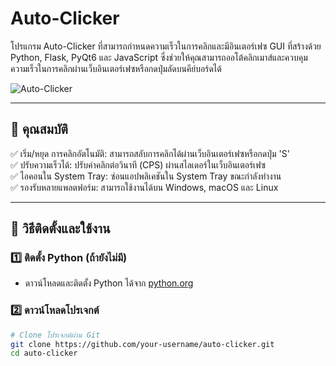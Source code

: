 # Auto-Clicker

โปรแกรม Auto-Clicker ที่สามารถกำหนดความเร็วในการคลิกและมีอินเตอร์เฟซ GUI ที่สร้างด้วย Python, Flask, PyQt6 และ JavaScript ซึ่งช่วยให้คุณสามารถออโต้คลิกเมาส์และควบคุมความเร็วในการคลิกผ่านเว็บอินเตอร์เฟซหรือกดปุ่มลัดบนคีย์บอร์ดได้

![Auto-Clicker](https://example.com/your-image.png)  <!-- ใช้ลิงก์ภาพที่แท้จริงในที่นี้ -->

---

## 📌 คุณสมบัติ

✅ เริ่ม/หยุด การคลิกอัตโนมัติ: สามารถสลับการคลิกได้ผ่านเว็บอินเตอร์เฟซหรือกดปุ่ม 'S'  
✅ ปรับความเร็วได้: ปรับค่าคลิกต่อวินาที (CPS) ผ่านสไลเดอร์ในเว็บอินเตอร์เฟซ  
✅ ไอคอนใน System Tray: ซ่อนแอปพลิเคชันใน System Tray ขณะกำลังทำงาน  
✅ รองรับหลายแพลตฟอร์ม: สามารถใช้งานได้บน Windows, macOS และ Linux  

---

## 🚀 วิธีติดตั้งและใช้งาน

### 1️⃣ ติดตั้ง Python (ถ้ายังไม่มี)

- ดาวน์โหลดและติดตั้ง Python ได้จาก [python.org](https://www.python.org/downloads/)

### 2️⃣ ดาวน์โหลดโปรเจกต์

```bash
# Clone โปรเจกต์ผ่าน Git
git clone https://github.com/your-username/auto-clicker.git
cd auto-clicker
